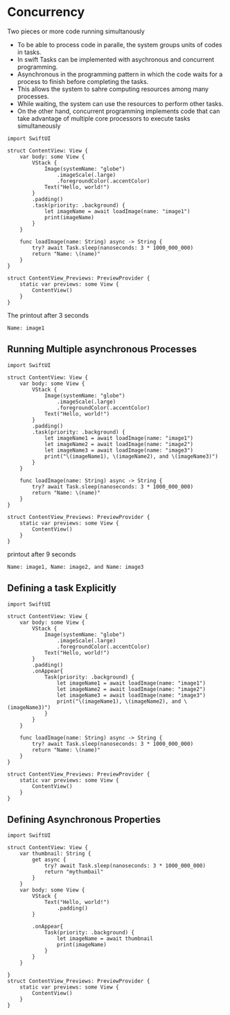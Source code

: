# Concurrency
Two pieces or more code running simultanously
- To be able to process code in paralle, the system groups units of codes in tasks.
- In swift Tasks can be implemented with asychronous and concurrent programming.
- Asynchronous in the programming pattern in which the code waits for a process to finish before completing the tasks.
- This allows the system to sahre computing resources among many processes.
- While waiting, the system can use the resources to perform other tasks.
- On the other hand, concurrent programming implements code that can take advantage of multiple core processors to execute tasks simultaneously
```
import SwiftUI

struct ContentView: View {
    var body: some View {
        VStack {
            Image(systemName: "globe")
                .imageScale(.large)
                .foregroundColor(.accentColor)
            Text("Hello, world!")
        }
        .padding()
        .task(priority: .background) {
            let imageName = await loadImage(name: "image1")
            print(imageName)
        }
    }
    
    func loadImage(name: String) async -> String {
        try? await Task.sleep(nanoseconds: 3 * 1000_000_000)
        return "Name: \(name)"
    }
}

struct ContentView_Previews: PreviewProvider {
    static var previews: some View {
        ContentView()
    }
}

```
The printout after 3 seconds
```
Name: image1

```

## Running Multiple asynchronous Processes
```
import SwiftUI

struct ContentView: View {
    var body: some View {
        VStack {
            Image(systemName: "globe")
                .imageScale(.large)
                .foregroundColor(.accentColor)
            Text("Hello, world!")
        }
        .padding()
        .task(priority: .background) {
            let imageName1 = await loadImage(name: "image1")
            let imageName2 = await loadImage(name: "image2")
            let imageName3 = await loadImage(name: "image3")
            print("\(imageName1), \(imageName2), and \(imageName3)")
        }
    }
    
    func loadImage(name: String) async -> String {
        try? await Task.sleep(nanoseconds: 3 * 1000_000_000)
        return "Name: \(name)"
    }
}

struct ContentView_Previews: PreviewProvider {
    static var previews: some View {
        ContentView()
    }
}
```

printout after 9 seconds
```
Name: image1, Name: image2, and Name: image3
```

## Defining a task Explicitly
```
import SwiftUI

struct ContentView: View {
    var body: some View {
        VStack {
            Image(systemName: "globe")
                .imageScale(.large)
                .foregroundColor(.accentColor)
            Text("Hello, world!")
        }
        .padding()
        .onAppear{
            Task(priority: .background) {
                let imageName1 = await loadImage(name: "image1")
                let imageName2 = await loadImage(name: "image2")
                let imageName3 = await loadImage(name: "image3")
                print("\(imageName1), \(imageName2), and \(imageName3)")
            }
        }
    }
    
    func loadImage(name: String) async -> String {
        try? await Task.sleep(nanoseconds: 3 * 1000_000_000)
        return "Name: \(name)"
    }
}

struct ContentView_Previews: PreviewProvider {
    static var previews: some View {
        ContentView()
    }
}
```


## Defining Asynchronous Properties

```
import SwiftUI

struct ContentView: View {
    var thumbnail: String {
        get async {
            try? await Task.sleep(nanoseconds: 3 * 1000_000_000)
            return "mythumbail"
        }
    }
    var body: some View {
        VStack {
            Text("Hello, world!")
                .padding()
        }
       
        .onAppear{
            Task(priority: .background) {
                let imageName = await thumbnail
                print(imageName)
            }
        }
    }
    
}
struct ContentView_Previews: PreviewProvider {
    static var previews: some View {
        ContentView()
    }
}
```
